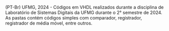 (PT-Br) UFMG, 2024 - Códigos em VHDL realizados durante a disciplina de Laboratório de Sistemas Digitais da UFMG durante o 2° semestre de 2024.
As pastas contém códigos simples com comparador, registrador, registrador de média móvel, entre outros. 
